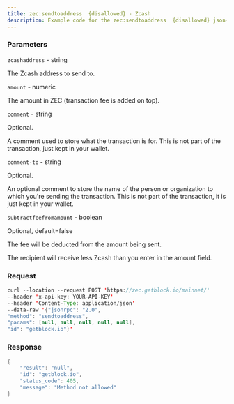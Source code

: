 ```yaml
---
title: zec:sendtoaddress  {disallowed} - Zcash
description: Example code for the zec:sendtoaddress  {disallowed} json-rpc method. Сomplete guide on how to use zec:sendtoaddress  {disallowed} json-rpc in GetBlock.io Web3 documentation.
---
```


### Parameters


`zcashaddress` - string

The Zcash address to send to.

`amount` - numeric

The amount in ZEC (transaction fee is added on top).

`comment` - string

Optional.

A comment used to store what the transaction is for. This is not part of
the transaction, just kept in your wallet.

`comment-to` - string

Optional.

An optional comment to store the name of the person or organization to
which you're sending the transaction. This is not part of the
transaction, it is just kept in your wallet.

`subtractfeefromamount` - boolean

Optional, default=false

The fee will be deducted from the amount being sent.

The recipient will receive less Zcash than you enter in the amount
field.

### Request

``` java
curl --location --request POST 'https://zec.getblock.io/mainnet/' 
--header 'x-api-key: YOUR-API-KEY' 
--header 'Content-Type: application/json' 
--data-raw '{"jsonrpc": "2.0",
"method": "sendtoaddress",
"params": [null, null, null, null, null],
"id": "getblock.io"}'
```

###  Response

``` java
{
    "result": "null",
    "id": "getblock.io",
    "status_code": 405,
    "message": "Method not allowed"
}
```

